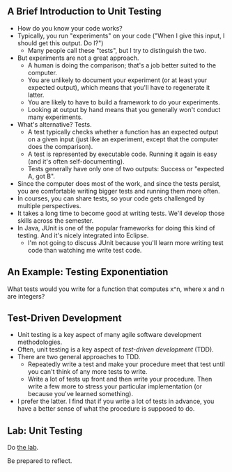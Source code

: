 A Brief Introduction to Unit Testing
------------------------------------

* How do you know your code works?  
* Typically, you run "experiments" on your code ("When I give this input, 
  I should get this output.  Do I?")
    * Many people call these "tests", but I try to distinguish the two.
* But experiments are not a great approach.
    * A human is doing the comparison; that's a job better suited to
      the computer.
    * You are unlikely to document your experiment (or at least your
      expected output), which means that you'll have to regenerate it latter.
    * You are likely to have to build a framework to do your experiments.
    * Looking at output by hand means that you generally won't conduct
      many experiments.
* What's alternative?  Tests.
    * A test typically checks whether a function has an expected output
      on a given input (just like an experiment, except that the computer
      does the comparison).
    * A test is represented by executable code.  Running it again is
      easy (and it's often self-documenting).
    * Tests generally have only one of two outputs: Success or 
      "expected A, got B".
* Since the computer does most of the work, and since the tests persist,
  you are comfortable writing bigger tests and running them more often.
* In courses, you can share tests, so your code gets challenged by
  multiple perspectives.
* It takes a long time to become good at writing tests.  We'll develop
  those skills across the semester.
* In Java, JUnit is one of the popular frameworks for doing this kind
  of testing.  And it's nicely integrated into Eclipse.
    * I'm not going to discuss JUnit because you'll learn more writing test
      code than watching me write test code.

An Example: Testing Exponentiation
----------------------------------

What tests would you write for a function that computes x^n, where
x and n are integers?

Test-Driven Development
-----------------------

* Unit testing is a key aspect of many agile software development
  methodologies.
* Often, unit testing is a key aspect of _test-driven development_ (TDD).
* There are two general approaches to TDD.
     * Repeatedly write a test and make your procedure meet that test
       until you can't think of any more tests to write.
     * Write a lot of tests up front and then write your procedure.
       Then write a few more to stress your particular implementation
       (or because you've learned something).
* I prefer the latter.  I find that if you write a lot of tests in advance,
  you have a better sense of what the procedure is supposed to do.

Lab: Unit Testing
-----------------

Do [the lab](../labs/unit-testing-lab.html).

Be prepared to reflect.
